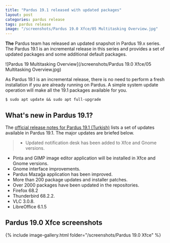 ```yaml
---
title: "Pardus 19.1 released with updated packages"
layout: post
categories: pardus release
tags: pardus release
image: "/screenshots/Pardus 19.0 Xfce/05 Multitasking Overview.jpg"
---
```

**The** Pardus team has released an updated snapshot in Pardus 19.x series. The Pardus 19.1 is an incremental release in this series and provides a set of updated packages and some additional default packages.

![Pardus 19 Multitasking Overview](/screenshots/Pardus 19.0 Xfce/05 Multitasking Overview.jpg)

As Pardus 19.1 is an incremental release, there is no need to perform a fresh installation if you are already running on Pardus. A simple system update operation will make all the 19.1 packages available for you.

```
$ sudo apt update && sudo apt full-upgrade
```

## What's new in Pardus 19.1?
The [official release notes for Pardus 19.1 (Turkish)](https://www.pardus.org.tr/pardus-surum-notlari-19-1/) lists a set of updates available in Pardus 19.1. The major updates are briefed below.
> - Updated notification desk has been added to Xfce and Gnome versions.
- Pinta and GIMP image editor application will be installed in Xfce and Gnome versions.
- Gnome interface improvements.
- Pardus Mazağa application has been improved.
- More than 200 package updates and installer patches.
- Over 2000 packages have been updated in the repositories.
- Firefox 68.2
- Thunderbird 68.2.2.
- VLC 3.0.8.
- LibreOffice 6.1.5

## Pardus 19.0 Xfce screenshots
{% include image-gallery.html folder="/screenshots/Pardus 19.0 Xfce" %}
